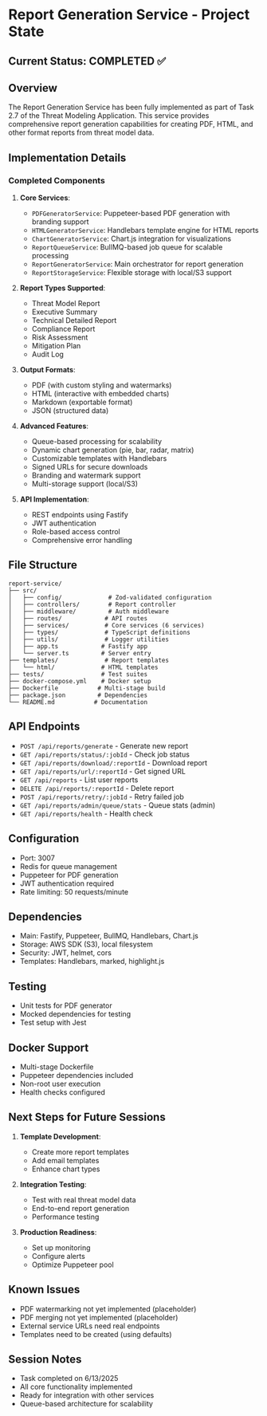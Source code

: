 # Report Generation Service - Project State

## Current Status: COMPLETED ✅

## Overview
The Report Generation Service has been fully implemented as part of Task 2.7 of the Threat Modeling Application. This service provides comprehensive report generation capabilities for creating PDF, HTML, and other format reports from threat model data.

## Implementation Details

### Completed Components

1. **Core Services**:
   - `PDFGeneratorService`: Puppeteer-based PDF generation with branding support
   - `HTMLGeneratorService`: Handlebars template engine for HTML reports
   - `ChartGeneratorService`: Chart.js integration for visualizations
   - `ReportQueueService`: BullMQ-based job queue for scalable processing
   - `ReportGeneratorService`: Main orchestrator for report generation
   - `ReportStorageService`: Flexible storage with local/S3 support

2. **Report Types Supported**:
   - Threat Model Report
   - Executive Summary
   - Technical Detailed Report
   - Compliance Report
   - Risk Assessment
   - Mitigation Plan
   - Audit Log

3. **Output Formats**:
   - PDF (with custom styling and watermarks)
   - HTML (interactive with embedded charts)
   - Markdown (exportable format)
   - JSON (structured data)

4. **Advanced Features**:
   - Queue-based processing for scalability
   - Dynamic chart generation (pie, bar, radar, matrix)
   - Customizable templates with Handlebars
   - Signed URLs for secure downloads
   - Branding and watermark support
   - Multi-storage support (local/S3)

5. **API Implementation**:
   - REST endpoints using Fastify
   - JWT authentication
   - Role-based access control
   - Comprehensive error handling

## File Structure
```
report-service/
├── src/
│   ├── config/             # Zod-validated configuration
│   ├── controllers/        # Report controller
│   ├── middleware/         # Auth middleware
│   ├── routes/            # API routes
│   ├── services/          # Core services (6 services)
│   ├── types/             # TypeScript definitions
│   ├── utils/             # Logger utilities
│   ├── app.ts            # Fastify app
│   └── server.ts         # Server entry
├── templates/             # Report templates
│   └── html/             # HTML templates
├── tests/                # Test suites
├── docker-compose.yml    # Docker setup
├── Dockerfile           # Multi-stage build
├── package.json         # Dependencies
└── README.md           # Documentation
```

## API Endpoints

- `POST /api/reports/generate` - Generate new report
- `GET /api/reports/status/:jobId` - Check job status
- `GET /api/reports/download/:reportId` - Download report
- `GET /api/reports/url/:reportId` - Get signed URL
- `GET /api/reports` - List user reports
- `DELETE /api/reports/:reportId` - Delete report
- `POST /api/reports/retry/:jobId` - Retry failed job
- `GET /api/reports/admin/queue/stats` - Queue stats (admin)
- `GET /api/reports/health` - Health check

## Configuration
- Port: 3007
- Redis for queue management
- Puppeteer for PDF generation
- JWT authentication required
- Rate limiting: 50 requests/minute

## Dependencies
- Main: Fastify, Puppeteer, BullMQ, Handlebars, Chart.js
- Storage: AWS SDK (S3), local filesystem
- Security: JWT, helmet, cors
- Templates: Handlebars, marked, highlight.js

## Testing
- Unit tests for PDF generator
- Mocked dependencies for testing
- Test setup with Jest

## Docker Support
- Multi-stage Dockerfile
- Puppeteer dependencies included
- Non-root user execution
- Health checks configured

## Next Steps for Future Sessions

1. **Template Development**:
   - Create more report templates
   - Add email templates
   - Enhance chart types

2. **Integration Testing**:
   - Test with real threat model data
   - End-to-end report generation
   - Performance testing

3. **Production Readiness**:
   - Set up monitoring
   - Configure alerts
   - Optimize Puppeteer pool

## Known Issues
- PDF watermarking not yet implemented (placeholder)
- PDF merging not yet implemented (placeholder)
- External service URLs need real endpoints
- Templates need to be created (using defaults)

## Session Notes
- Task completed on 6/13/2025
- All core functionality implemented
- Ready for integration with other services
- Queue-based architecture for scalability